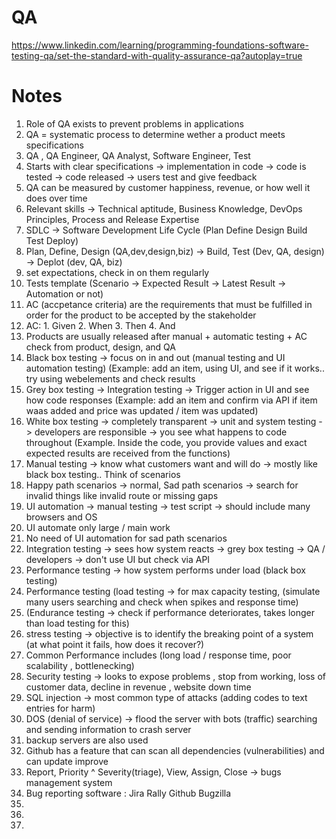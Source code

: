 # QA
https://www.linkedin.com/learning/programming-foundations-software-testing-qa/set-the-standard-with-quality-assurance-qa?autoplay=true

# Notes
1. Role of QA exists to prevent problems in applications  
2. QA = systematic process to determine wether a product meets specifications  
3. QA , QA Engineer, QA Analyst, Software Engineer, Test  
4. Starts with clear specifications -> implementation in code -> code is tested -> code released -> users test and give feedback
5. QA can be measured by customer happiness, revenue, or how well it does over time  
6. Relevant skills -> Technical aptitude, Business Knowledge, DevOps Principles, Process and Release Expertise
7. SDLC -> Software Development Life Cycle (Plan Define Design Build Test Deploy)
8. Plan, Define, Design (QA,dev,design,biz) -> Build, Test (Dev, QA, design) -> Deplot (dev, QA, biz)  
9. set expectations, check in on them regularly  
10. Tests template (Scenario -> Expected Result -> Latest Result -> Automation or not)  
11. AC (accpetance criteria) are the requirements that must be fulfilled in order for the product to be accepted by the stakeholder  
12. AC: 1. Given 2. When 3. Then 4. And  
13. Products are usually released after manual + automatic testing + AC check from product, design, and QA  
14. Black box testing -> focus on in and out (manual testing and UI automation testing) (Example: add an item, using UI, and see if it works.. try using webelements and check results  
15. Grey box testing -> Integration testing -> Trigger action in UI and see how code responses (Example: add an item and confirm via API if item waas added and price was updated / item was updated)  
16. White box testing -> completely transparent -> unit and system testing -> developers are responsible -> you see what happens to code throughout (Example. Inside the code, you provide values and exact expected results are received from the functions)  
17. Manual testing -> know what customers want and will do -> mostly like black box testing.. Think of scenarios
18. Happy path scenarios -> normal, Sad path scenarios -> search for invalid things  like invalid route or missing gaps  
19. UI automation -> manual testing -> test script -> should include many browsers and OS  
20. UI automate only large / main work  
21. No need of UI automation for sad path scenarios  
22. Integration testing -> sees how system reacts -> grey box testing -> QA / developers -> don't use UI but check via API  
23. Performance testing -> how system performs under load (black box testing)  
24. Performance testing (load testing -> for max capacity testing, (simulate many users searching and check when spikes and response time)
25. (Endurance testing -> check if performance deteriorates, takes longer than load testing for this)  
26. stress testing -> objective is to identify the breaking point of a system  (at what point it fails, how does it recover?)  
27. Common Performance includes (long load / response time, poor scalability , bottlenecking)  
28. Security testing -> looks to expose problems , stop from working, loss of customer data, decline in revenue , website down time  
29. SQL injection -> most common type of attacks (adding codes to text entries for harm)  
30. DOS (denial of service) -> flood the server with bots (traffic) searching and sending information to crash server  
31. backup servers are also used  
32. Github has a feature that can scan all dependencies (vulnerabilities) and can update improve  
33. Report, Priority ^ Severity(triage),  View, Assign, Close -> bugs management system 
34. Bug reporting software : Jira  Rally Github Bugzilla  
35. 
36. 
37.   

